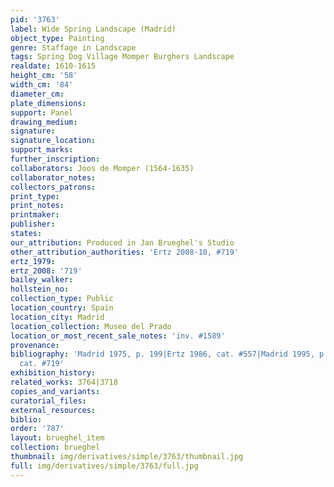 ```yaml
---
pid: '3763'
label: Wide Spring Landscape (Madrid)
object_type: Painting
genre: Staffage in Landscape
tags: Spring Dog Village Momper Burghers Landscape
realdate: 1610-1615
height_cm: '58'
width_cm: '84'
diameter_cm: 
plate_dimensions: 
support: Panel
drawing_medium: 
signature: 
signature_location: 
support_marks: 
further_inscription: 
collaborators: Joos de Momper (1564-1635)
collaborator_notes: 
collectors_patrons: 
print_type: 
print_notes: 
printmaker: 
publisher: 
states: 
our_attribution: Produced in Jan Brueghel's Studio
other_attribution_authorities: 'Ertz 2008-10, #719'
ertz_1979: 
ertz_2008: '719'
bailey_walker: 
hollstein_no: 
collection_type: Public
location_country: Spain
location_city: Madrid
location_collection: Museo del Prado
location_or_most_recent_sale_notes: 'inv. #1589'
provenance: 
bibliography: 'Madrid 1975, p. 199|Ertz 1986, cat. #557|Madrid 1995, p. 754|Ertz 2008-10,
  cat. #719'
exhibition_history: 
related_works: 3764|3718
copies_and_variants: 
curatorial_files: 
external_resources: 
biblio: 
order: '787'
layout: brueghel_item
collection: brueghel
thumbnail: img/derivatives/simple/3763/thumbnail.jpg
full: img/derivatives/simple/3763/full.jpg
---
```


